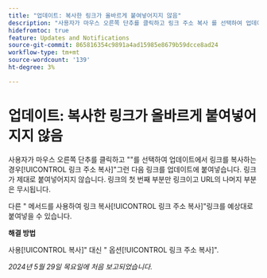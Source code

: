 ```yaml
---
title: "업데이트: 복사한 링크가 올바르게 붙여넣어지지 않음"
description: "사용자가 마우스 오른쪽 단추를 클릭하고 링크 주소 복사 를 선택하여 업데이트에서 링크를 복사한 다음 업데이트에 링크를 붙여넣으면 링크가 제대로 붙여넣어지지 않습니다. 링크의 첫 번째 부분만 링크이고 URL의 나머지 부분은 무시됩니다."
hidefromtoc: true
feature: Updates and Notifications
source-git-commit: 865816354c9891a4ad15985e8679b59dcce8ad24
workflow-type: tm+mt
source-wordcount: '139'
ht-degree: 3%

---
```



# 업데이트: 복사한 링크가 올바르게 붙여넣어지지 않음

사용자가 마우스 오른쪽 단추를 클릭하고 &quot;&quot;를 선택하여 업데이트에서 링크를 복사하는 경우[!UICONTROL 링크 주소 복사]&quot;그런 다음 링크를 업데이트에 붙여넣습니다. 링크가 제대로 붙여넣어지지 않습니다. 링크의 첫 번째 부분만 링크이고 URL의 나머지 부분은 무시됩니다.

다른 &quot; 메서드를 사용하여 링크 복사[!UICONTROL 링크 주소 복사]&quot;링크를 예상대로 붙여넣을 수 있습니다.

**해결 방법**

사용[!UICONTROL 복사]&quot; 대신 &quot; 옵션[!UICONTROL 링크 주소 복사]&quot;.

_2024년 5월 29일 목요일에 처음 보고되었습니다._
